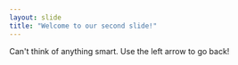 ```yaml
---
layout: slide
title: "Welcome to our second slide!"
---
```

Can't think of anything smart.
Use the left arrow to go back!
